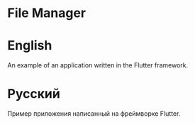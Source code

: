 # File Manager

# English
An example of an application written in the Flutter framework.

# Русский
Пример приложения написанный на фреймворке Flutter.

